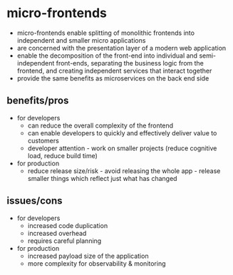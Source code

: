 # micro-frontends

* micro-frontends enable splitting of monolithic frontends into independent and smaller micro applications
* are concerned with the presentation layer of a modern web application
* enable the decomposition of the front-end into individual and semi-independent front-ends, separating the business logic from the frontend, and creating independent services that interact together
* provide the same benefits as microservices on the back end side


## benefits/pros
* for developers
  * can reduce the overall complexity of the frontend
  * can enable developers to quickly and effectively deliver value to customers
  * developer attention - work on smaller projects (reduce cognitive load, reduce build time)
* for production
  * reduce release size/risk - avoid releasing the whole app - release smaller things which reflect just what has changed


## issues/cons
* for developers
  * increased code duplication
  * increased overhead
  * requires careful planning
* for production
  * increased payload size of the application
  * more complexity for observability & monitoring

